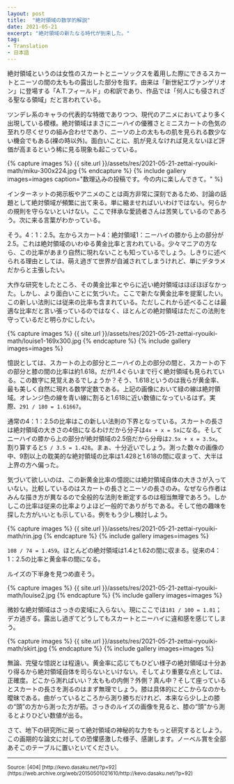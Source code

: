 ```yaml
---
layout: post
title:  "絶対領域の数学的解説"
date: 2021-05-21
excerpt: "絶対領域の新たなる時代が到来した。"
tag:
- Translation
- 日本語
---
```


絶対領域というのは女性のスカートとニーソックスを着用した際にできるスカートとニーソの間の太ももの露出した部分を指す。由来は「新世紀エヴァンゲリオン」に登場する「A.T.フィールド」の和訳であり、作品では「何人にも侵されざる聖なる領域」だと言われている。

ツンデレ系のキャラの代表的な特徴でありつつ、現代のアニメにおいてより多く出現している模様。絶対領域はまさにニーハイの優雅さとミニスカートの色気の至れり尽くせりの組み合わせであり、ニーソの上の太ももの肌を見られる数少ない機会でもある(裸の時以外)。面白いことに、肌が見えなければ見えないほど評価が高まるという稀に見る現象も起こっている。

{% capture images %}
    {{ site.url }}/assets/res/2021-05-21-zettai-ryouiki-math/miku-300x224.jpg
{% endcapture %}
{% include gallery images=images
caption="数理込みの投稿です。今の内に楽しんできて。" %}

インターネットの掲示板やアニメのことは両方非常に深刻であるため、討論の話題として絶対領域が頻繁に出て来る。単に縮ませればいいわけではない。何らかの規則を守らないといけない。ここで拝承な愛読者さんは苦笑しているのであろう。次に来る言葉がわかっている。

そう。4：1：2.5。左からスカート4：絶対領域1：ニーハイの膝から上の部分が2.5。これは絶対領域のいわゆる黄金比率と言われている。少々マニアの方なら、この比率があまり自然に現れないことも知っているでしょう。しきりに述べられる理由としては、萌え過ぎて世界が自滅されてしまうけれど、単にデタラメだからと主張したい。

大作な研究をしたところ、その黄金比率とやらに近い絶対領域はほぼほぼなかった。しかし、より面白いことに気づいた。ここで新たな黄金比率を提案したい。この新しい法則には従来の比率も含まれている。ただしこれから述べることは最適な比率だと言い張っているのではなく、ほとんどの絶対領域はただこの法則を守っているだと明らかにしたい。

{% capture images %}
    {{ site.url }}/assets/res/2021-05-21-zettai-ryouiki-math/louise1-169x300.jpg
{% endcapture %}
{% include gallery images=images %}

憶説としては、スカートの上の部分とニーハイの上の部分の間と、スカートの下の部分と膝の間の比率は約1.618。だが1.4ぐらいまで行く絶対領域も見られている。この数字に見覚えあるでしょうか？そう、1.618というのは我らが黄金率、最も美しく自然に現れる数学定数である。上記の画像において緑の線は絶対領域。オレンジ色の線を青い線に割ると1.618に近い数値になっているはず。実際、`291 / 180 = 1.61667`。

通常の4：1：2.5の比率はこの新しい法則の下界となっている。スカートの長さは絶対領域の大きさの4倍になるわけだから分子は`4x + x = 5x`になる。そしてニーハイの膝から上の部分が絶対領域の2.5倍だから分母は`2.5x + x = 3.5x`。割り算すると`5 / 3.5 = 1.428`。まぁ、十分近いでしょう。測った数々の画像の中、9割以上の耽美的な絶対領域の比率は1.428と1.618の間に収まって、大半は上界の方へ偏った。

気づいて欲しいのは、この新黄金比率の憶説には絶対領域自体の大きさが入っていない。比較しているのはスカートの長さとニーソの長さのみ。なぜなら作者はみんな描き方が異なるので全般的な法則を断定するのは相当無理であろう。しかしこの比率は従来の比率よりよほど一般的でありがちである。そして他の趣味を探した方がいいとも示している。例をもう少し検討しよう。

{% capture images %}
    {{ site.url }}/assets/res/2021-05-21-zettai-ryouiki-math/rin.jpg
{% endcapture %}
{% include gallery images=images %}

`108 / 74 = 1.459`。ほとんどの絶対領域は1.4と1.62の間に収まる。従来の4：1：2.5の比率と黄金率の間になる。

ルイズの下半身を見つめ直そう。

{% capture images %}
    {{ site.url }}/assets/res/2021-05-21-zettai-ryouiki-math/louise2.jpg
{% endcapture %}
{% include gallery images=images %}

微妙な絶対領域はさっきの変域に入らない。現にここでは`181 / 100 = 1.81`；デカ過ぎる。露出し過ぎてどうしてもスカートとニーハイに違和感を感じてしまう。

{% capture images %}
    {{ site.url }}/assets/res/2021-05-21-zettai-ryouiki-math/skirt.jpg
{% endcapture %}
{% include gallery images=images %}

無論、完璧な憶説とは程遠い。黄金率に応じてもひどい様子の絶対領域は十分あり得るから絶対領域自体を司らないといけない。そしてより重要な点としては、正確度。どこから測ればいい？太ももの内側？外側？真ん中？そして座っているとスカートの長さを測るのはまず無理でしょう。膝は具体的にどこからなのかも曖昧である。曲がっているところから測り勝ちだけれど、本来なら少し上の膝の“頭”の方から測った方が筋。さっきのルイズの画像を見ると、膝の“頭”から測るとよりひどい数値が出る。

さて、地下の研究所に戻って絶対領域の神秘的な力をもっと研究するとしよう。この画期的な論文に対しての恐懼感激した様子、感謝します。ノーベル賞を全部あそこのテーブルに置いといてください。

---

<small>
Source: [404] [http://kevo.dasaku.net/?p=92](https://web.archive.org/web/20150501021610/http://kevo.dasaku.net/?p=92)
</small>
